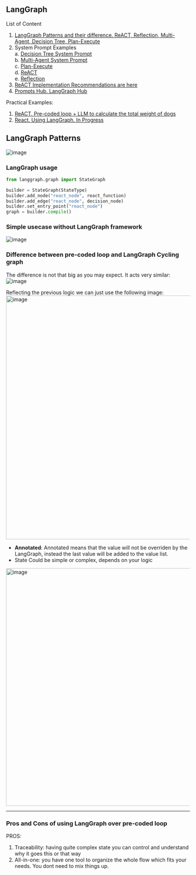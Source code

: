## LangGraph

List of Content
1. [LangGraph Patterns and their difference. ReACT, Reflection, Multi-Agent, Decision Tree, Plan-Execute](https://github.com/Glareone/AI-LLM-RAG-best-practices/blob/main/LangGraph/LangGraph-Patterns.md)
2. System Prompt Examples  
   a. [Decision Tree System Prompt](https://github.com/Glareone/AI-LLM-RAG-best-practices/blob/main/LangGraph/Prompt-Decision-Tree.md)    
   b. [Multi-Agent System Prompt](https://github.com/Glareone/AI-LLM-RAG-best-practices/blob/main/LangGraph/Prompt-Multi-Agent.md)  
   c. [Plan-Execute](https://github.com/Glareone/AI-LLM-RAG-best-practices/blob/main/LangGraph/Prompt-Plan-Execute.md)  
   d. [ReACT](https://github.com/Glareone/AI-LLM-RAG-best-practices/blob/main/LangGraph/Prompt-ReACT.md)  
   e. [Reflection](https://github.com/Glareone/AI-LLM-RAG-best-practices/blob/main/LangGraph/Prompt-Reflection.md)    
3. [ReACT Implementation Recommendations are here](https://til.simonwillison.net/llms/python-react-pattern)
4. [Prompts Hub. LangGraph Hub](https://smith.langchain.com/hub)

Practical Examples:  
1. [ReACT. Pre-coded loop + LLM to calculate the total weight of dogs](https://github.com/Glareone/AI-LLM-RAG-best-practices/tree/main/LangGraph/Examples/ReACT/ReACT_Lesson_1)
2. [React. Using LangGraph. In Progress](https://github.com/Glareone/AI-LLM-RAG-best-practices/tree/main/LangGraph/Examples/ReACT/ReACT-Lab2-LangGraph)

## LangGraph Patterns
![image](https://github.com/user-attachments/assets/336652b8-71ad-441b-a530-a333fd60a1cd)


### LangGraph usage
```python
from langgraph.graph import StateGraph

builder = StateGraph(StateType)
builder.add_node("react_node", react_function)
builder.add_edge("react_node", decision_node)
builder.set_entry_point("react_node")
graph = builder.compile()
```

### Simple usecase without LangGraph framework
![image](https://github.com/user-attachments/assets/75c79161-8868-4938-ac06-d4b2bf8267c9)

### Difference between pre-coded loop and LangGraph Cycling graph
The difference is not that big as you may expect. It acts very similar:  
![image](https://github.com/user-attachments/assets/5b99ab51-00bd-4a0b-9db3-a19e08cd249c)

Reflecting the previous logic we can just use the following image:  
<img width="667" alt="image" src="https://github.com/user-attachments/assets/1f37bade-665c-4e92-ab77-2d5511f462db" />
* **Annotated**: Annotated means that the value will not be overriden by the LangGraph, instead the last value will be added to the value list.
* State Could be simple or complex, depends on your logic
<img width="650" alt="image" src="https://github.com/user-attachments/assets/dfa1b205-51c0-4d83-805a-72794b233446" />



---
### Pros and Cons of using LangGraph over pre-coded loop
PROS:  
1. Traceability: having quite complex state you can control and understand why it goes this or that way
2. All-in-one: you have one tool to organize the whole flow which fits your needs. You dont need to mix things up.
